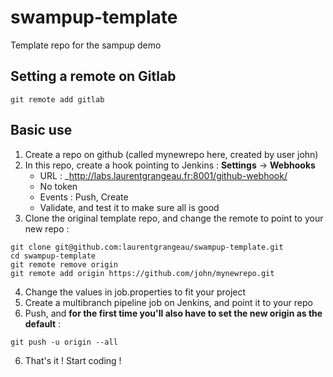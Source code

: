 # swampup-template
Template repo for the sampup demo


## Setting a remote on Gitlab

```git remote add gitlab```

## Basic use

1. Create a repo on github (called mynewrepo here, created by user john)
2. In this repo, create a hook pointing to Jenkins : **Settings** -> **Webhooks**
    + URL : _http://labs.laurentgrangeau.fr:8001/github-webhook/
    + No token
    + Events : Push, Create
    + Validate, and test it to make sure all is good
2. Clone the original template repo, and change the remote to point to your new repo :
```
git clone git@github.com:laurentgrangeau/swampup-template.git
cd swampup-template
git remote remove origin
git remote add origin https://github.com/john/mynewrepo.git
```
4. Change the values in job.properties to fit your project
5. Create a multibranch pipeline job on Jenkins, and point it to your repo
4. Push, and **for the first time you'll also have to set the new origin as the default** :
```
git push -u origin --all
```
6. That's it ! Start coding !